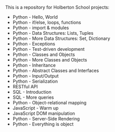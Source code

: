 This is a repository for Holberton School projects:
- Python - Hello, World
- Python - if/else, loops, functions
- Python - import & modules
- Python - Data Structures: Lists, Tuples
- Python - More Data Structures: Set, Dictionary
- Python - Exceptions
- Python - Test-driven development
- Python - Classes and Objects
- Python - More Classes and Objects
- Python - Inheritance
- Python - Abstract Classes and Interfaces
- Python - Input/Output
- Python - Serialization
- RESTful API
- SQL - Introduction
- SQL - More queries
- Python - Object-relational mapping
- JavaScript - Warm up
- JavaScript DOM manipulation
- Python - Server-Side Rendering
- Python - Everything is object
